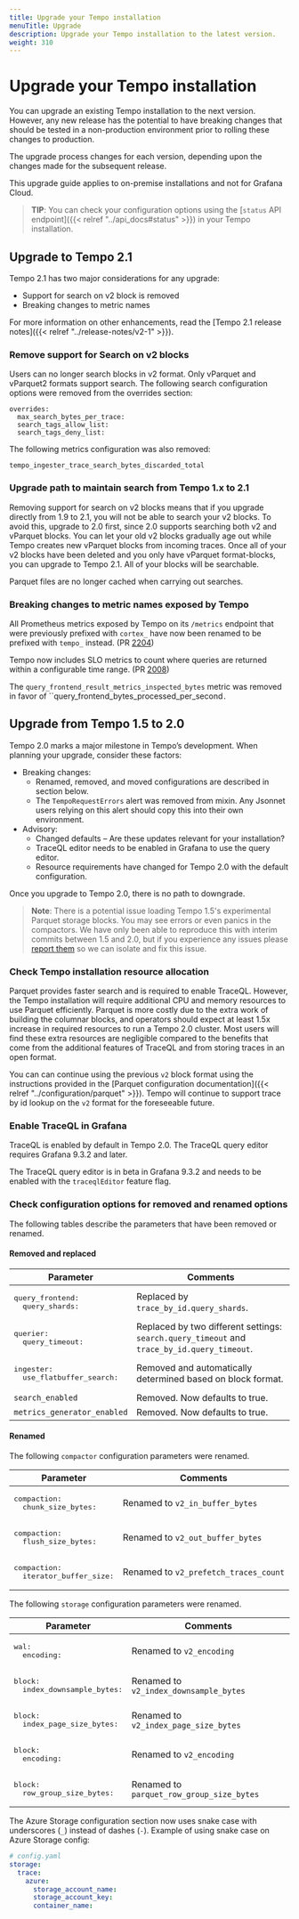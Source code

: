 ```yaml
---
title: Upgrade your Tempo installation
menuTitle: Upgrade
description: Upgrade your Tempo installation to the latest version.
weight: 310
---
```


# Upgrade your Tempo installation

You can upgrade an existing Tempo installation to the next version. However, any new release has the potential to have breaking changes that should be tested in a non-production environment prior to rolling these changes to production.

The upgrade process changes for each version, depending upon the changes made for the subsequent release.

This upgrade guide applies to on-premise installations and not for Grafana Cloud.

>**TIP**: You can check your configuration options using the [`status` API endpoint]({{< relref "../api_docs#status" >}}) in your Tempo installation.

## Upgrade to Tempo 2.1

Tempo 2.1 has two major considerations for any upgrade:

* Support for search on v2 block is removed
* Breaking changes to metric names

For more information on other enhancements, read the [Tempo 2.1 release notes]({{< relref "../release-notes/v2-1" >}}).

### Remove support for Search on v2 blocks

Users can no longer search blocks in v2 format. Only vParquet and vParquet2 formats support search. The following search configuration options were removed from the overrides section:

```
overrides:
  max_search_bytes_per_trace:
  search_tags_allow_list:
  search_tags_deny_list:
```

The following metrics configuration was also removed:

```
tempo_ingester_trace_search_bytes_discarded_total
```

### Upgrade path to maintain search from Tempo 1.x to 2.1

Removing support for search on v2 blocks means that if you upgrade directly from 1.9 to 2.1, you will not be able to search your v2 blocks. To avoid this, upgrade to 2.0 first, since 2.0 supports searching both v2 and vParquet blocks. You can let your old v2 blocks gradually age out while Tempo creates new vParquet blocks from incoming traces. Once all of your v2 blocks have been deleted and you only have vParquet format-blocks, you can upgrade to Tempo 2.1. All of your blocks will be searchable.

Parquet files are no longer cached when carrying out searches.

### Breaking changes to metric names exposed by Tempo

All Prometheus metrics exposed by Tempo on its `/metrics` endpoint that were previously prefixed  with `cortex_` have now been renamed to be prefixed with `tempo_` instead. (PR [2204](https://github.com/grafana/tempo/pull/2204))

Tempo now includes SLO metrics to count where queries are returned within a configurable time range. (PR [2008](https://github.com/grafana/tempo/pull/2008))

The ``query_frontend_result_metrics_inspected_bytes`` metric was removed in favor of ``query_frontend_bytes_processed_per_second`.`


## Upgrade from Tempo 1.5 to 2.0

Tempo 2.0 marks a major milestone in Tempo’s development. When planning your upgrade, consider these factors:

- Breaking changes:
  - Renamed, removed, and moved configurations are described in section below.
  - The `TempoRequestErrors` alert was removed from mixin. Any Jsonnet users relying on this alert should copy this into their own environment.
- Advisory:
  - Changed defaults – Are these updates relevant for your installation?
  - TraceQL editor needs to be enabled in Grafana to use the query editor.
  - Resource requirements have changed for Tempo 2.0 with the default configuration.

Once you upgrade to Tempo 2.0, there is no path to downgrade.

>**Note**: There is a potential issue loading Tempo 1.5's experimental Parquet storage blocks. You may see errors or even panics in the compactors. We have only been able to reproduce this with interim commits between 1.5 and 2.0, but if you experience any issues please [report them](https://github.com/grafana/tempo/issues/new?assignees=&labels=&template=bug_report.md&title=) so we can isolate and fix this issue.

### Check Tempo installation resource allocation

Parquet provides faster search and is required to enable TraceQL. However, the Tempo installation will require additional CPU and memory resources to use Parquet efficiently. Parquet is more costly due to the extra work of building the columnar blocks, and operators should expect at least 1.5x increase in required resources to run a Tempo 2.0 cluster. Most users will find these extra resources are negligible compared to the benefits that come from the additional features of TraceQL and from storing traces in an open format.

You can can continue using the previous `v2` block format using the instructions provided in the [Parquet configuration documentation]({{< relref "../configuration/parquet" >}}). Tempo will continue to support trace by id lookup on the `v2` format for the foreseeable future.

### Enable TraceQL in Grafana

TraceQL is enabled by default in Tempo 2.0. The TraceQL query editor requires Grafana 9.3.2 and later.

The TraceQL query editor is in beta in Grafana 9.3.2 and needs to be enabled with the `traceqlEditor` feature flag.

### Check configuration options for removed and renamed options

The following tables describe the parameters that have been removed or renamed.

#### Removed and replaced

| Parameter | Comments |
| --- | --- |
| <pre>query_frontend:<br>&nbsp;&nbsp;query_shards:</pre> | Replaced by `trace_by_id.query_shards`. |
| <pre>querier:<br>&nbsp;&nbsp;query_timeout:</pre> | Replaced by two different settings: `search.query_timeout` and `trace_by_id.query_timeout`. |
| <pre>ingester:<br>&nbsp;&nbsp;use_flatbuffer_search:</pre> | Removed and automatically determined based on block format. |
| `search_enabled` | Removed. Now defaults to true. |
| `metrics_generator_enabled` | Removed. Now defaults to true. |

#### Renamed

The following `compactor` configuration parameters were renamed.

| Parameter | Comments |
| --- | --- |
| <pre>compaction:<br>&nbsp;&nbsp;chunk_size_bytes:</pre> | Renamed to `v2_in_buffer_bytes` |
| <pre>compaction:<br>&nbsp;&nbsp;flush_size_bytes:</pre> | Renamed to `v2_out_buffer_bytes` |
| <pre>compaction:<br>&nbsp;&nbsp;iterator_buffer_size:</pre> | Renamed to `v2_prefetch_traces_count` |

The following `storage` configuration parameters were renamed.

| Parameter | Comments |
| --- | --- |
| <pre>wal:<br>&nbsp;&nbsp;encoding:</pre> | Renamed to `v2_encoding` |
| <pre>block:<br>&nbsp;&nbsp;index_downsample_bytes:</pre> | Renamed to `v2_index_downsample_bytes` |
| <pre>block:<br>&nbsp;&nbsp;index_page_size_bytes:</pre> | Renamed to `v2_index_page_size_bytes` |
| <pre>block:<br>&nbsp;&nbsp;encoding:</pre> | Renamed to `v2_encoding` |
| <pre>block:<br>&nbsp;&nbsp;row_group_size_bytes:</pre> | Renamed to `parquet_row_group_size_bytes` |

The Azure Storage configuration section now uses snake case with underscores (`_`) instead of dashes (`-`). Example of using snake case on Azure Storage config:

```yaml
# config.yaml
storage:
  trace:
    azure:
      storage_account_name:
      storage_account_key:
      container_name:
```
